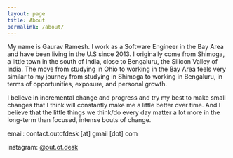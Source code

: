 ```yaml
---
layout: page
title: About
permalink: /about/
---
```

My name is Gaurav Ramesh. I work as a Software Engineer in the Bay Area and have been living in the U.S since 2013. I originally come from Shimoga, a little town in the south of India, close to Bengaluru, the Silicon Valley of India. The move from studying in Ohio to working in the Bay Area feels very similar to my journey from studying in Shimoga to working in Bengaluru, in terms of opportunities, exposure, and personal growth.

I believe in incremental change and progress and try my best to make small changes that I think will constantly make me a little better over time.
And I believe that the little things we think/do every day matter a lot more in the long-term than focused, intense bouts of change.

email: contact.outofdesk [at] gmail [dot] com

instagram: [@out.of.desk](https://instagram.com/out.of.desk)
